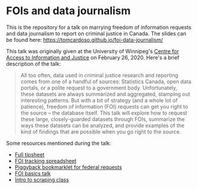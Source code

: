 # FOIs and data journalism

This is the repository for a talk on marrying freedom of information requests and data journalism to report on criminal justice in Canada. The slides can be found here: https://tomcardoso.github.io/foi-data-journalism/

This talk was originally given at the University of Winnipeg's [Centre for Access to Information and Justice](https://www.uwinnipeg.ca/caij/) on February 26, 2020. Here's a brief description of the talk:

> All too often, data used in criminal justice research and reporting comes from one of a handful of sources: Statistics Canada, open data portals, or a polite request to a government body. Unfortunately, these datasets are always summarized and aggregated, stamping out interesting patterns. But with a bit of strategy (and a whole lot of patience), freedom of information (FOI) requests can get you right to the source – the database itself. This talk will explore how to request these large, closely-guarded datasets through FOIs, summarize the ways these datasets can be analyzed, and provide examples of the kind of findings that are possible when you go right to the source.

Some resources mentioned during the talk:

- [Full tipsheet](https://docs.google.com/document/d/1gD_mcXhp_uonu5g88oFcGm-ZibmPW2CF9zL64BRJQmw/)
- [FOI tracking spreadsheet](https://docs.google.com/spreadsheets/d/1dKy_NL2X_u6IQhBPAy7ZFvvqYcvi5m3G4u8bB3P-hpc/)
- [Piggyback bookmarklet for federal requests](https://tomcardoso.github.io/piggyback/)
- [FOI basics talk](https://github.com/tomcardoso/foi-basics)
- [Intro to scraping class](https://github.com/tomcardoso/intro-to-scraping)
